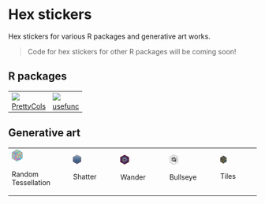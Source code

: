 # Hex stickers

Hex stickers for various R packages and generative art works.

> Code for hex stickers for other R packages will be coming soon!

## R packages

<table>
<tr>
<td>
<img src="/PrettyCols/logo" width="20%"><br /><a href="https://github.com/nrennie/PrettyCols">PrettyCols</a>
</td>
<td>
<img src="/usefunc/logo" width="20%"><br /><a href="https://github.com/nrennie/usefunc">usefunc</a>
</td>
</tr>
</table>

## Generative art

<table>
<tr>
<td>
<img src="/Rtistry/random_tessellation.png" width="20%"><br /><p>Random Tessellation</p>
</td>
<td>
<img src="/Rtistry/shatter.png" width="20%"><br /><p>Shatter</p>
</td>
<td>
<img src="/Rtistry/wander.png" width="20%"><br /><p>Wander</p>
</td>
<td>
<img src="/Rtistry/bullseye.png" width="20%"><br /><p>Bullseye</p>
</td>
<td>
<img src="/Rtistry/tiles.png" width="20%"><br /><p>Tiles</p>
</td>
</tr>
</table>
